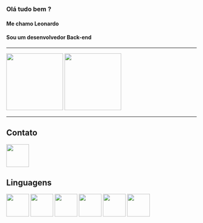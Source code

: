 ### Olá tudo bem ? 
#### Me chamo Leonardo
#### Sou um desenvolvedor Back-end

----

<div>
 <img  height="150em" src="https://github-readme-stats.vercel.app/api?username=leovd100&show_icons=true&theme=tokyonight"/>
 
 <img  height="150em" src="https://github-readme-stats.vercel.app/api/top-langs/?username=leovd100&layout=compact"/>
</div>

----

## Contato

<a href="https://www.linkedin.com/in/leonardodemetrio/">

  <img src="https://cdn.jsdelivr.net/gh/devicons/devicon/icons/linkedin/linkedin-original.svg" align="center" heigth="50" width="60">

</a>

## Linguagens

<img src="https://cdn.jsdelivr.net/gh/devicons/devicon/icons/dotnetcore/dotnetcore-original.svg" align="center" heigth="50" width="60">
<img src="https://cdn.jsdelivr.net/gh/devicons/devicon/icons/kubernetes/kubernetes-plain-wordmark.svg" align="center" heigth="50" width="60">
<img src="https://cdn.jsdelivr.net/gh/devicons/devicon/icons/python/python-original.svg" align="center" heigth="50" width="60">
<img src="https://cdn.jsdelivr.net/gh/devicons/devicon/icons/html5/html5-original-wordmark.svg" align="center" heigth="50" width="60">
<img src="https://cdn.jsdelivr.net/gh/devicons/devicon/icons/css3/css3-original-wordmark.svg" align="center" heigth="50" width="60">
<img src="https://cdn.jsdelivr.net/gh/devicons/devicon/icons/javascript/javascript-original.svg" align="center" heigth="50" width="60">